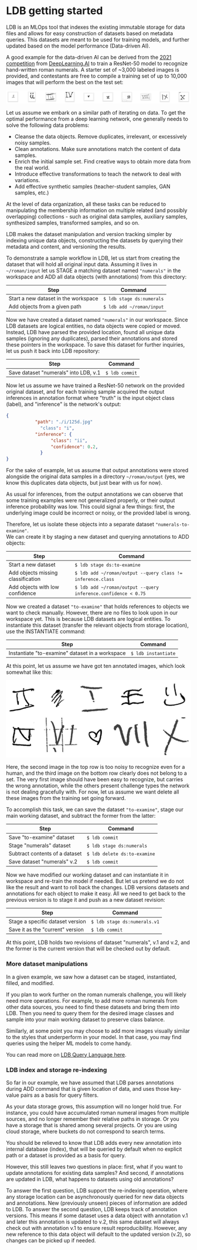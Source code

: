 # LDB getting started

LDB is an MLOps tool that indexes the existing immutable storage for data files and allows for easy construction of datasets based on metadata queries. 
This datasets are meant to be used for training models, and further updated based on the model performance (Data-driven AI).

A good example for the data-driven AI can be derived from the [2021 competition](https://https-deeplearning-ai.github.io/data-centric-comp/) 
from [DeepLearning.AI](http://deeplearning.AI) to train a ResNet-50 model to recognize hand-written roman numerals. 
A starter set of ~3,000 labeled images is provided, and contestants are free to compile a training set of up to 10,000 images that will perform 
the best on the test set:

![roman numerals dataset, courtesy DeepLearning.AI](/images/numerals-deeplearningAI.png)


Let us assume we embark on a similar path of iterating on data. 
To get the optimal performance from a deep learning network, one generally needs to solve the following data problems:

* Cleanse the data objects. Remove duplicates, irrelevant, or excessively noisy samples.
* Clean annotations. Make sure annotations match the content of data samples.
* Enrich the initial sample set. Find creative ways to obtain more data from the real world.
* Introduce effective transformations to teach the network to deal with variations.
* Add effective synthetic samples (teacher-student samples, GAN samples, etc.)

At the level of data organization, all these tasks can be reduced to manipulating the membership information on multiple related 
(and possibly overlapping) collections - such as original data samples, auxiliary samples, synthesized samples, transformed samples, and so on.

LDB makes the dataset manipulation and version tracking simpler by indexing unique data objects, 
constructing the datasets by querying their metadata and content, and versioning the results.

To demonstrate a sample workflow in LDB, let us start from creating the dataset that will hold all original input data. 
Assuming it lives in `~/roman/input` let us STAGE a matching dataset named `"numerals"` in the workspace and ADD all data objects (with annotations) 
from this directory:

| Step | Command |
| --- | --- |
| Start a new dataset in the workspace | `$ ldb stage ds:numerals` |
| Add objects from a given path | `$ ldb add ~/roman/input` |



Now we have created a dataset named `"numerals"` in our workspace. Since LDB datasets are logical entities, no data objects were copied or moved. 
Instead, LDB have parsed the provided location, found all unique data samples (ignoring any duplicates), parsed their annotations and stored 
these pointers in the workspace. To save this dataset for further inquiries, let us push it back into LDB repository:

| Step | Command |
| --- | --- |
| Save dataset "numerals" into LDB, v.1 | `$ ldb commit` |


Now let us assume we have trained a ResNet-50 network on the provided original dataset, and for each training sample acquired the output inferences 
in annotation format where "truth" is the input object class (label), and "inference" is the network's output:

```json
{
		   "path": "./i/125d.jpg"
			 "class": "i",
		   "inference": {
				 "class": "ii",
				 "confidence": 0.2,
			 }
}
```

For the sake of example, let us assume that output annotations were stored alongside the original data samples in a directory `~/roman/output` (yes, we know this duplicates data objects, but just bear with us for now).

As usual for inferences, from the output annotations we can observe that some training examples were not generalized properly, 
or their output inference probability was low. This could signal a few things: first, the underlying image could be incorrect or noisy, 
or the provided label is wrong.

Therefore, let us isolate these objects into a separate dataset `"numerals-to-examine"`.  
We can create it by staging a new dataset and querying annotations to ADD objects:


| Step | Command |
| --- | --- |
| Start a new dataset  | `$ ldb stage ds:to-examine` |
| Add objects missing classification | `$ ldb add ~/roman/output --query class != inference.class` |
| Add objects with low confidence | `$ ldb add ~/roman/output --query inference.confidence < 0.75` |


Now we created a dataset `"to-examine"` that holds references to objects we want to check manually. 
However, there are no files to look upon in our workspace yet. This is because LDB datasets are logical entities. 
To instantiate this dataset (transfer the relevant objects from storage location), use the INSTANTIATE command:

| Step | Command |
| --- | --- |
| Instantiate "to-examine" dataset in a workspace  | `$ ldb instantiate` |


At this point, let us assume we have got ten annotated images, which look somewhat like this: 

![Courtesy: DeepLearning.ai, subset of images compiled by Pierre-Louis Bescond.](/images/numerals-bescond.png)



Here, the second image in the top row is too noisy to recognize even for a human, and the third image on the bottom row clearly does not belong to a set. The very first image should have been easy to recognize, but carries the wrong annotation, while the others present challenge types the network is not dealing gracefully with.  For now, let us assume we want delete all these images from the training set going forward. 

To accomplish this task, we can save the dataset `"to-examine"`, stage our main working dataset, and subtract the former from the latter:


| Step | Command |
| --- | --- |
| Save "to-examine" dataset   | `$ ldb commit` |
| Stage "numerals" dataset | `$ ldb stage ds:numerals` |
| Subtract contents of a dataset| `$ ldb delete ds:to-examine` |
| Save dataset "numerals" v.2 | `$ ldb commit` |

Now we have modified our working dataset and can instantiate it in workspace and re-train the model if needed. But let us pretend we do not like the result and want to roll back the changes. LDB versions datasets and annotations for each object to make it easy.  All we need to get back to the previous version is to stage it and push as a new dataset revision:


| Step | Command |
| --- | --- |
| Stage a specific dataset version  | `$ ldb stage ds:numerals.v1` |
| Save it as the "current" version | `$ ldb commit` |


At this point, LDB holds two revisions of dataset "numerals", v.1 and v.2, and the former is the current version that will be checked out by default.

### More dataset manipulations

In a given example, we saw how a dataset can be staged, instantiated, filled, and modified.

If you plan to work further on the roman numerals challenge, you will likely need more operations. For example, to add more roman numerals from other data sources, you need to find these datasets and bring them into LDB. Then you need to query them for the desired image classes and sample into your main working dataset to preserve class balance.

Similarly, at some point you may choose to add more images visually similar to the styles that underperform in your model. In that case, you may find queries using the helper ML models to come handy.  

You can read more on [LDB Query Language here](LDB-queries.md).

### LDB index and storage re-indexing

So far in our example, we have assumed that LDB parses annotations during ADD command that is given location of data, and uses those key-value pairs as a basis for query filters.

As your data storage grows, this assumption will no longer hold true. For instance, you could have accumulated roman numeral images from multiple sources, and no longer remember their relative paths in storage. Or you have a storage that is shared among several projects. Or you are using cloud storage, where buckets do not correspond to search terms. 

You should be relieved to know that LDB adds every new annotation into internal database (index), that will be queried by default when no explicit path or a dataset is provided as a basis for query. 

However, this still leaves two questions in place: first, what if you want to update annotations for existing data samples? And second, if annotations are updated in LDB, what happens to datasets using old annotations?

To answer the first question, LDB support the re-indexing operation, where any storage location can be asynchronously queried for new data objects and annotations. New (previously unseen) pieces of information are added to LDB. To answer the second question, LDB keeps track of annotation versions. This means if some dataset uses a data object with annotation v.1 and later this annotation is updated to v.2, this same dataset will always check out with annotation v.1 to ensure  result reproducibility. However, any new reference to this data object will default to the updated version (v.2), so changes can be picked up if needed.
